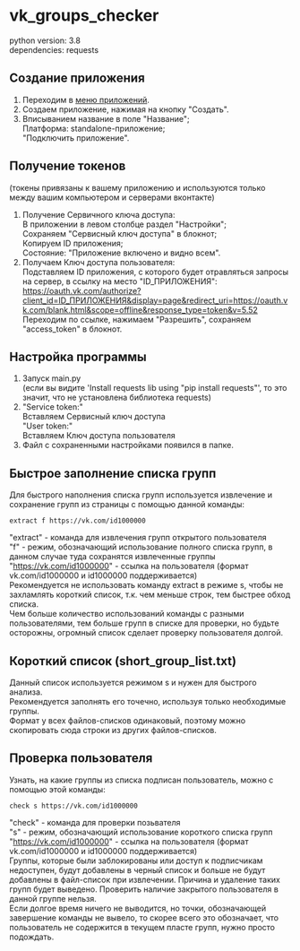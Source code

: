 # vk_groups_checker

python version: 3.8  
dependencies: requests


## Создание приложения
1. Переходим в [меню приложений](https://vk.com/apps?act=manage).
2. Создаем приложение, нажимая на кнопку "Создать".
3. Вписыванием название в поле "Название";  
Платформа: standalone-приложение;  
"Подключить приложение".


## Получение токенов
(токены привязаны к вашему приложению и используются только между вашим компьютером и серверами вконтакте)
1. Получение Сервичного ключа доступа:  
В приложении в левом столбце раздел "Настройки";  
Сохраняем "Сервисный ключ доступа" в блокнот;  
Копируем ID приложения;  
Состояние: "Приложение включено и видно всем".
2. Получаем Ключ доступа пользователя:  
Подставляем ID приложения, с которого будет отравляться запросы на сервер, в ссылку на место "ID_ПРИЛОЖЕНИЯ":  
https://oauth.vk.com/authorize?client_id=ID_ПРИЛОЖЕНИЯ&display=page&redirect_uri=https://oauth.vk.com/blank.html&scope=offline&response_type=token&v=5.52  
Переходим по ссылке, нажимаем "Разрешить", сохраняем "access_token" в блокнот.


## Настройка программы
1. Запуск main.py  
(если вы видите 'Install requests lib using "pip install requests"', то это значит, что не установлена библиотека requests)
2. "Service token:"  
Вставляем Сервисный ключ доступа  
"User token:"  
Вставляем Ключ доступа пользователя 
3. Файл с сохраненными настройками появился в папке.


## Быстрое заполнение списка групп
Для быстрого наполнения списка групп используется извлечение и сохранение групп из страницы с помощью данной команды: 

    extract f https://vk.com/id1000000  
"extract" - команда для извлечения групп открытого пользователя  
"f" - режим, обозначающий использование полного списка групп, в данном случае туда сохранятся извлеченные группы  
"https://vk.com/id1000000" - ссылка на пользователя (формат vk.com/id1000000 и id1000000 поддерживается)  
Рекомендуется не использовать команду extract в режиме s, чтобы не захламлять короткий список, т.к. чем меньше строк, тем быстрее обход списка.  
Чем больше количество использований команды с разными пользователями, тем больше групп в списке для проверки, но будьте осторожны, огромный список сделает проверку пользователя долгой.


## Короткий список (short_group_list.txt)
Данный список используется режимом s и нужен для быстрого анализа.  
Рекомендуется заполнять его точечно, используя только необходимые группы.  
Формат у всех файлов-списков одинаковый, поэтому можно скопировать сюда строки из других файлов-списков. 


## Проверка пользователя
Узнать, на какие группы из списка подписан пользователь, можно с помощью этой команды:  

    check s https://vk.com/id1000000
"check" - команда для проверки позьвателя  
"s" - режим, обозначающий использование короткого списка групп  
"https://vk.com/id1000000" - ссылка на пользователя (формат vk.com/id1000000 и id1000000 поддерживается)  
Группы, которые были заблокированы или доступ к подписчикам недоступен, будут добавлены в черный список и больше не будут добавлены в файл-список при извлечении. Причина и удаление таких групп будет выведено. Проверить наличие закрытого пользователя в данной группе нельзя.  
Если долгое время ничего не выводится, но точки, обозначающей завершение команды не вывело, то скорее всего это обозначает, что пользователь не содержится в текущем пласте групп, нужно просто подождать.
